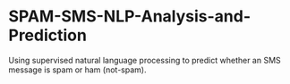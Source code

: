 # SPAM-SMS-NLP-Analysis-and-Prediction
Using supervised natural language processing to predict whether an SMS message is spam or ham (not-spam).
